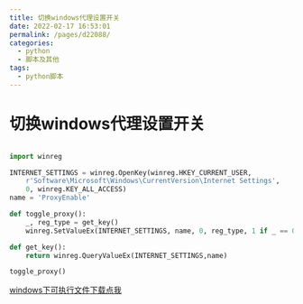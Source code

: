 ```yaml
---
title: 切换windows代理设置开关
date: 2022-02-17 16:53:01
permalink: /pages/d22088/
categories: 
  - python
  - 脚本及其他
tags: 
  - python脚本
---
```

# 切换windows代理设置开关

```python

import winreg

INTERNET_SETTINGS = winreg.OpenKey(winreg.HKEY_CURRENT_USER,
    r'Software\Microsoft\Windows\CurrentVersion\Internet Settings',
    0, winreg.KEY_ALL_ACCESS)
name = 'ProxyEnable'

def toggle_proxy():
    _, reg_type = get_key()
    winreg.SetValueEx(INTERNET_SETTINGS, name, 0, reg_type, 1 if _ == 0 else 0)

def get_key():
    return winreg.QueryValueEx(INTERNET_SETTINGS,name)

toggle_proxy()

```


[windows下可执行文件下载点我](https://github.com/storyxc/toggle_proxy/releases/download/windows/toggle_proxy.exe)